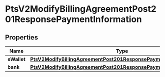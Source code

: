 
# PtsV2ModifyBillingAgreementPost201ResponsePaymentInformation

## Properties
Name | Type | Description | Notes
------------ | ------------- | ------------- | -------------
**eWallet** | [**PtsV2ModifyBillingAgreementPost201ResponsePaymentInformationEWallet**](PtsV2ModifyBillingAgreementPost201ResponsePaymentInformationEWallet.md) |  |  [optional]
**bank** | [**PtsV2ModifyBillingAgreementPost201ResponsePaymentInformationBank**](PtsV2ModifyBillingAgreementPost201ResponsePaymentInformationBank.md) |  |  [optional]



